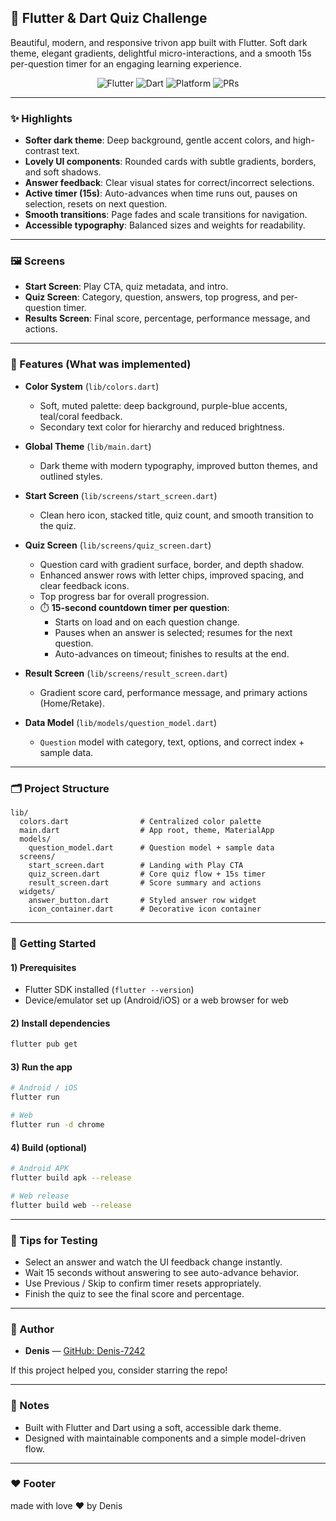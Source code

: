 ## 🎯 Flutter & Dart Quiz Challenge

Beautiful, modern, and responsive trivon app built with Flutter. Soft dark theme, elegant gradients, delightful micro-interactions, and a smooth 15s per-question timer for an engaging learning experience.

<div align="center">

  <!-- Badges -->
  <img alt="Flutter" src="https://img.shields.io/badge/Flutter-3.x-02569B?logo=flutter&logoColor=white" />
  <img alt="Dart" src="https://img.shields.io/badge/Dart-2.x-0175C2?logo=dart&logoColor=white" />
  <img alt="Platform" src="https://img.shields.io/badge/Platforms-Android%20|%20iOS%20|%20Web-6B73FF" />
  <img alt="PRs" src="https://img.shields.io/badge/PRs-welcome-brightgreen" />

</div>

---

### ✨ Highlights
- **Softer dark theme**: Deep background, gentle accent colors, and high-contrast text.
- **Lovely UI components**: Rounded cards with subtle gradients, borders, and soft shadows.
- **Answer feedback**: Clear visual states for correct/incorrect selections.
- **Active timer (15s)**: Auto-advances when time runs out, pauses on selection, resets on next question.
- **Smooth transitions**: Page fades and scale transitions for navigation.
- **Accessible typography**: Balanced sizes and weights for readability.

---

### 🖼️ Screens
- **Start Screen**: Play CTA, quiz metadata, and intro.
- **Quiz Screen**: Category, question, answers, top progress, and per-question timer.
- **Results Screen**: Final score, percentage, performance message, and actions.

---

### 🧠 Features (What was implemented)
- **Color System** (`lib/colors.dart`)
  - Soft, muted palette: deep background, purple-blue accents, teal/coral feedback.
  - Secondary text color for hierarchy and reduced brightness.

- **Global Theme** (`lib/main.dart`)
  - Dark theme with modern typography, improved button themes, and outlined styles.

- **Start Screen** (`lib/screens/start_screen.dart`)
  - Clean hero icon, stacked title, quiz count, and smooth transition to the quiz.

- **Quiz Screen** (`lib/screens/quiz_screen.dart`)
  - Question card with gradient surface, border, and depth shadow.
  - Enhanced answer rows with letter chips, improved spacing, and clear feedback icons.
  - Top progress bar for overall progression.
  - ⏱️ **15-second countdown timer per question**:
    - Starts on load and on each question change.
    - Pauses when an answer is selected; resumes for the next question.
    - Auto-advances on timeout; finishes to results at the end.

- **Result Screen** (`lib/screens/result_screen.dart`)
  - Gradient score card, performance message, and primary actions (Home/Retake).

- **Data Model** (`lib/models/question_model.dart`)
  - `Question` model with category, text, options, and correct index + sample data.

---

### 🗂️ Project Structure
```
lib/
  colors.dart                # Centralized color palette
  main.dart                  # App root, theme, MaterialApp
  models/
    question_model.dart      # Question model + sample data
  screens/
    start_screen.dart        # Landing with Play CTA
    quiz_screen.dart         # Core quiz flow + 15s timer
    result_screen.dart       # Score summary and actions
  widgets/
    answer_button.dart       # Styled answer row widget
    icon_container.dart      # Decorative icon container
```

---

### 🚀 Getting Started

#### 1) Prerequisites
- Flutter SDK installed (`flutter --version`)
- Device/emulator set up (Android/iOS) or a web browser for web

#### 2) Install dependencies
```bash
flutter pub get
```

#### 3) Run the app
```bash
# Android / iOS
flutter run

# Web
flutter run -d chrome
```

#### 4) Build (optional)
```bash
# Android APK
flutter build apk --release

# Web release
flutter build web --release
```

---

### 🧪 Tips for Testing
- Select an answer and watch the UI feedback change instantly.
- Wait 15 seconds without answering to see auto-advance behavior.
- Use Previous / Skip to confirm timer resets appropriately.
- Finish the quiz to see the final score and percentage.

---

### 🙌 Author
- **Denis** — [GitHub: Denis-7242](https://github.com/Denis-7242)

If this project helped you, consider starring the repo!

---

### 📄 Notes
- Built with Flutter and Dart using a soft, accessible dark theme.
- Designed with maintainable components and a simple model-driven flow.

---

### ❤️ Footer
made with love ❤️ by Denis
